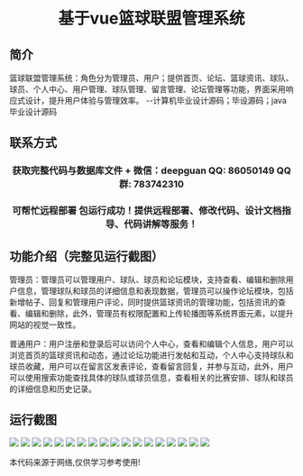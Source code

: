 <p><h1 align="center">基于vue篮球联盟管理系统</h1></p>

## 简介
篮球联盟管理系统：角色分为管理员、用户；提供首页、论坛、篮球资讯、球队、球员、个人中心、用户管理、球队管理、留言管理、论坛管理等功能，界面采用响应式设计，提升用户体验与管理效率。    --计算机毕业设计源码；毕设源码；java毕业设计源码


## 联系方式
<p><h3 align="center">获取完整代码与数据库文件 + 微信：deepguan QQ: 86050149 QQ群: 783742310</h3></p>
<p><h3 align="center">可帮忙远程部署 包运行成功！提供远程部署、修改代码、设计文档指导、代码讲解等服务！</h3></p>

## 功能介绍（完整见运行截图）
管理员：管理员可以管理用户、球队、球员和论坛模块，支持查看、编辑和删除用户信息，管理球队和球员的详细信息和表现数据，管理员可以操作论坛模块，包括新增帖子、回复和管理用户评论，同时提供篮球资讯的管理功能，包括资讯的查看、编辑和删除，此外，管理员有权限配置和上传轮播图等系统界面元素，以提升网站的视觉一致性。

普通用户：用户注册和登录后可以访问个人中心，查看和编辑个人信息，用户可以浏览首页的篮球资讯和动态，通过论坛功能进行发帖和互动，个人中心支持球队和球员收藏，用户可以在留言区发表评论，查看留言回复，并参与互动，此外，用户可以使用搜索功能查找具体的球队或球员信息，查看相关的比赛安排、球队和球员的详细信息和历史记录。


## 运行截图
![](img/001.jpg)
![](img/002.jpg)
![](img/003.jpg)
![](img/004.jpg)
![](img/005.jpg)
![](img/006.jpg)
![](img/007.jpg)
![](img/008.jpg)
![](img/009.jpg)
![](img/010.jpg)
![](img/011.jpg)
![](img/012.jpg)
![](img/013.jpg)
![](img/014.jpg)
![](img/015.jpg)
![](img/016.jpg)
![](img/017.jpg)
![](img/018.jpg)

<p>本代码来源于网络,仅供学习参考使用!</p>
